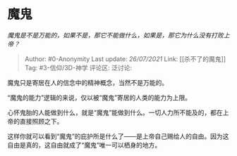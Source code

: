 # 魔鬼
*魔鬼是不是万能的，如果不是，那它不能做什么，如果是，那它为什么没有打败上帝？*

> Author: #0-Anonymity
> Last update: *26/07/2021*
> Link: [[杀不了的魔鬼]]
> Tag: #3-信仰/3D-神学
> 评论区:
> 泛讨论:

魔鬼只是寄居在人的信念中的精神概念，当然不是万能的。

“魔鬼的能力”逻辑的来说，仅以被“魔鬼”寄居的人类的能力为上限。

心怀鬼胎的人能做到什么，就是“魔鬼”能做到什么。一切人力所不能及的，都在上帝的直接照顾之下。

这样你就可以看到“魔鬼”的庇护所是什么了——是上帝自己赐给人的自由。因为这自由是真的，这自由就成了“魔鬼”唯一可以栖身的地方。
